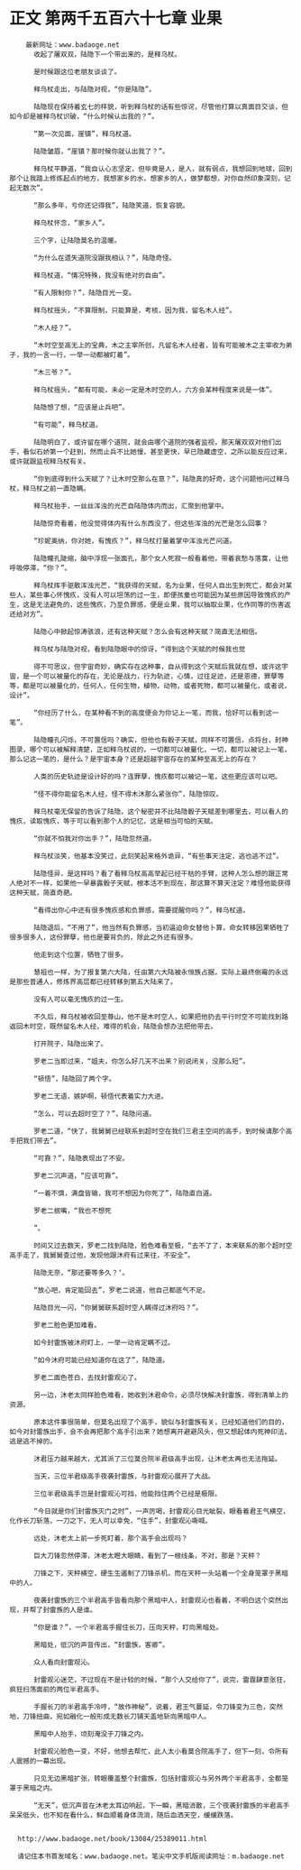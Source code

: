 # 正文 第两千五百六十七章 业果
        最新网址：www.badaoge.net
          收起了屠双双，陆隐下一个带出来的，是释乌杖。
      
          是时候跟这位老朋友谈谈了。
      
          释乌杖走出，与陆隐对视，“你是陆隐”。
      
          陆隐现在保持着玄七的样貌，听到释乌杖的话有些惊诧，尽管他打算以真面目交谈，但如今却是被释乌杖识破，“什么时候认出我的？”。
      
          “第一次见面，崖镇”，释乌杖道。
      
          陆隐皱眉，“崖镇？那时候你就认出我了？”。
      
          释乌杖平静道，“我自认心志坚定，但毕竟是人，是人，就有弱点，我想回到地球，回到那个让我踏上修炼起点的地方，我想家乡的水，想家乡的人，做梦都想，对你自然印象深刻，记起无数次”。
      
          “那么多年，亏你还记得我”，陆隐笑道，恢复容貌。
      
          释乌杖怀念，“家乡人”。
      
          三个字，让陆隐莫名的温暖。
      
          “为什么在遗失道院没跟我相认？”，陆隐奇怪。
      
          释乌杖道，“情况特殊，我没有绝对的自由”。
      
          “有人限制你？”，陆隐目光一变。
      
          释乌杖摇头，“不算限制，只能算是，考核，因为我，留名木人经”。
      
          “木人经？”。
      
          “木时空至高无上的宝典，木之主宰所创，凡留名木人经者，皆有可能被木之主宰收为弟子，我的一言一行，一举一动都被盯着”。
      
          “木三爷？”。
      
          释乌杖摇头，“都有可能，未必一定是木时空的人，六方会某种程度来说是一体”。
      
          陆隐想了想，“应该是止兵吧”。
      
          “有可能”，释乌杖道。
      
          陆隐明白了，或许留在哪个道院，就会由哪个道院的强者监视，那天屠双双对他们出手，看似石娇第一个赶到，然而止兵不比她慢，甚至更快，早已隐藏虚空，之所以能反应过来，或许就跟监视释乌杖有关。
      
          “你到底得到什么天赋了？让木时空那么在意？”，陆隐真的好奇，这个问题他问过释乌杖，释乌杖之前一直隐瞒。
      
          释乌杖抬手，一丝丝浑浊的光芒自陆隐体内而出，汇聚到他掌中。
      
          陆隐惊奇看着，他没觉得体内有什么东西没了，但这些浑浊的光芒是怎么回事？
      
          “珍妮奥纳，你对她，有愧疚？”，释乌杖打量着掌中浑浊光芒问道。
      
          陆隐瞳孔陡缩，脑中浮现一张面孔，那个女人死寂一般看着他，带着哀愁与落寞，让他呼吸停滞，“你？”。
      
          释乌杖挥手驱散浑浊光芒，“我获得的天赋，名为业果，任何人自出生到死亡，都会对某些人，某些事心怀愧疚，没有人可以坦荡的过一生，即便孩童也可能因为某些原因导致愧疚的产生，这是无法避免的，这些愧疚，乃至负罪感，便是业果，我可以抽取业果，化作同等的伤害返还给对方”。
      
          陆隐心中掀起惊涛骇浪，还有这种天赋？怎么会有这种天赋？简直无法相信。
      
          释乌杖与陆隐对视，看到陆隐眼中的惊讶，“得到这个天赋的时候我也觉
      
          得不可思议，但宇宙奇妙，确实存在这种事，自从得到这个天赋后我就在想，或许这宇宙，是一个可以被量化的存在，无论是战力，行为轨迹，心情，过往足迹，还是恩德，罪孽等等，都是可以被量化的，任何人，任何生物，植物，动物，或者死物，都可以被量化，或者说，设计”。
      
          “你经历了什么，在某种看不到的高度便会为你记上一笔，而我，恰好可以看到这一笔”。
      
          陆隐瞳孔闪烁，不可置信吗？确实，但他也有骰子天赋，同样不可置信，点将台，封神图录，哪个可以被解释清楚，正如释乌杖说的，一切都可以被量化，一切，都可以被记上一笔，那么记这一笔的，是什么？是宇宙本身？还是超越宇宙存在的某种至高无上的存在？
      
          人类的历史轨迹是设计好的吗？连罪孽，愧疚都可以被记一笔，这些更应该可以吧。
      
          “怪不得你能留名木人经，怪不得木沐那么紧张你”，陆隐惊叹。
      
          释乌杖毫无保留的告诉了陆隐，这个秘密并不比陆隐骰子天赋差到哪里去，可以看人的愧疚，读取愧疚，等于可以看到那个人的记忆，这是相当可怕的天赋。
      
          “你就不怕我对你出手？”，陆隐忽然道。
      
          释乌杖淡笑，他基本没笑过，此刻笑起来格外诡异，“有些事天注定，逃也逃不过”。
      
          陆隐怪异，是这样吗？看了看释乌杖高高举起已经干枯的手臂，这种人怎么想的跟正常人绝对不一样，如果他一早暴露骰子天赋，根本活不到现在，那这算不算天注定？难怪他能获得这种天赋，简直奇葩。
      
          “看得出你心中还有很多愧疚感和负罪感，需要提醒你吗？”，释乌杖道。
      
          陆隐退后，“不用了”，他当然有负罪感，当初逼迫命女替他卜算，命女转移因果牺牲了很多很多人，这份罪孽，他也是要背负的，除此之外还有很多。
      
          他走到这个位置，牺牲了很多。
      
          慧祖也一样，为了报复第六大陆，任由第六大陆被永恒族占据，实际上最终倒霉的永远是那些普通人，修炼界高层都已经转移到第五大陆来了。
      
          没有人可以毫无愧疚的过一生。
      
          不久后，释乌杖被收回至尊山，他不是木时空人，如果把他扔去平行时空不可能找到路返回木时空，既然留名木人经，难得的机会，陆隐会想办法把他带去。
      
          打开院子，陆隐出来了。
      
          罗老二当即过来，“姐夫，你怎么好几天不出来？别说闭关，没那么短”。
      
          “顿悟”，陆隐回了两个字。
      
          罗老二无语，嫉妒啊，顿悟代表着实力大进。
      
          “怎么，可以去超时空了？”，陆隐问道。
      
          罗老二道，“快了，我舅舅已经联系到超时空在我们三君主空间的高手，到时候请那个高手把我们带去”。
      
          “可靠？”，陆隐表现出了不安。
      
          罗老二沉声道，“应该可靠”。
      
          “一着不慎，满盘皆输，我可不想因为你死了”，陆隐直白道。
      
          罗老二抿嘴，“我也不想死
      
          ”。
      
          时间又过去数天，罗老二找到陆隐，脸色难看至极，“去不了了，本来联系的那个超时空高手走了，我舅舅查过他，发现他跟沐府有过来往，不安全”。
      
          陆隐无奈，“那还要等多久？‘。
      
          “放心吧，肯定能回去”，罗老二说道，他自己都底气不足。
      
          陆隐目光一闪，“你舅舅联系超时空人瞒得过沐府吗？”。
      
          罗老二脸色更加难看。
      
          如今封雷族被沐府盯上，一举一动肯定瞒不过。
      
          “如今沐府可能已经知道你在这了”，陆隐道。
      
          罗老二面色苍白，去找封雷观沁了。
      
          另一边，沐老太同样脸色难看，她收到沐君命令，必须尽快解决封雷族，得到清单上的资源。
      
          原本这件事很简单，但莫名出现了个高手，貌似与封雷族有关，已经知道他们的目的，如今对封雷族出手，会不会再把那个高手引出来？她想离开避避风头，但又想起体内死神印法，逃是逃不掉的。
      
          沐君压力越来越大，尤其派了三位莫合院半君级高手出现，让沐老太再也无法拖延。
      
          当天，三位半君级高手夜袭封雷族，与封雷观沁展开了大战。
      
          三位半君级高手岂是封雷观沁可挡，他能挡住两个已经是极限。
      
          “今日就是你们封雷族灭门之时”，一声厉喝，封雷观沁目光眦裂，眼看着君王气横空，化作长刀斩落，一刀之下，无人可以幸免，“住手”，封雷观沁嘶喊。
      
          远处，沐老太上前一步死盯着，那个高手会出现吗？
      
          巨大刀锋忽然停滞，沐老太瞪大眼睛，看到了一根线条，不对，那是？天秤？
      
          刀锋之下，天秤横空，硬生生遏制了刀锋杀机，而在天秤一头站着一个全身笼罩于黑暗中的人。
      
          夜袭封雷族的三个半君高手皆看向那个黑暗中人，封雷观沁也看着，不明白这个突然出现，并帮了封雷族的人是谁。
      
          “你是谁？”，一个半君高手握住长刀，压向天秤，盯向黑暗处。
      
          黑暗处，低沉的声音传出，“封雷族，客卿”。
      
          众人看向封雷观沁。
      
          封雷观沁迷茫，不过现在不是计较的时候，“那个人交给你了”，说完，雷霆肆意张狂，疯狂扫荡面前的两位半君高手。
      
          手握长刀的半君高手冷哼，“故作神秘”，说着，君王气蔓延，令刀锋变为三色，突然地，刀锋扭曲，宛如融化一般形成无数长刀铺天盖地斩向黑暗中人。
      
          黑暗中人抬手，顷刻淹没于刀锋之内。
      
          封雷观沁脸色一变，不好，他想去帮忙，此人太小看莫合院高手了，但下一刻，令所有人震撼的一幕出现。
      
          只见无边黑暗扩张，转眼覆盖整个封雷族，包括封雷观沁与另外两个半君高手，全都笼罩于黑暗之内。
      
          “无天”，低沉声音在沐老太耳边响起，下一瞬，黑暗消散，三个夜袭封雷族的半君高手呆呆低头，也不知在看什么，鲜血顺着身体流淌，随后血洒天空，缓缓跌落。
      
      
      http://www.badaoge.net/book/13084/25389011.html
      
      请记住本书首发域名：www.badaoge.net。笔尖中文手机版阅读网址：m.badaoge.net
